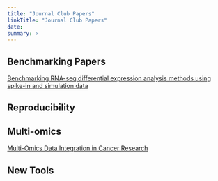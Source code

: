 ```yaml
---
title: "Journal Club Papers"
linkTitle: "Journal Club Papers"
date: 
summary: >
---
```


## Benchmarking Papers 
[Benchmarking RNA-seq differential expression analysis methods using spike-in and simulation data](https://pmc.ncbi.nlm.nih.gov/articles/PMC7192453/) 

## Reproducibility

## Multi-omics
[Multi-Omics Data Integration in Cancer Research](https://www.nature.com/research-intelligence/nri-topic-summaries/multi-omics-data-integration-in-cancer-research-micro-62206)

## New Tools



